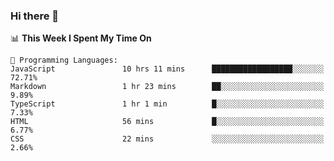 ### Hi there 👋

<!--START_SECTION:waka-->
📊 **This Week I Spent My Time On** 

```text
💬 Programming Languages: 
JavaScript               10 hrs 11 mins      ██████████████████░░░░░░░   72.71% 
Markdown                 1 hr 23 mins        ██░░░░░░░░░░░░░░░░░░░░░░░   9.89% 
TypeScript               1 hr 1 min          █░░░░░░░░░░░░░░░░░░░░░░░░   7.33% 
HTML                     56 mins             █░░░░░░░░░░░░░░░░░░░░░░░░   6.77% 
CSS                      22 mins             ░░░░░░░░░░░░░░░░░░░░░░░░░   2.66%

```


<!--END_SECTION:waka-->
